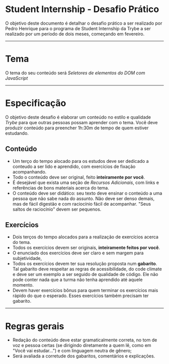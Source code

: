 # Student Internship - Desafio Prático

O objetivo deste documento é detalhar o desafio prático a ser realizado por Pedro Henrique para o programa de Student Internship da Trybe a ser realizado por um período de dois meses, começando em fevereiro.

---

# Tema

O tema do seu conteúdo será _Seletores de elementos do DOM com JavaScript_

---

# Especificação

O objetivo deste desafio é elaborar um conteúdo no estilo e qualidade _Trybe_ para que outras pessoas possam aprender com o tema. Você deve produzir conteúdo para preencher 1h:30m de tempo de quem estiver estudando.

## Conteúdo

- Um terço do tempo alocado para os estudos deve ser dedicado a conteudo a ser lido e aprendido, com exercícios de fixação acompanhando.
- Todo o conteúdo deve ser original, feito **inteiramente por você**.
- É desejável que exista uma seção de _Recursos Adicionais_, com links e referências de bons materiais acerca do tema.
- O conteúdo deve ser didático: seu texto deve ensinar o conteúdo a uma pessoa que não sabe nada do assunto. Não deve ser denso demais, mas de fácil digestão e com raciocínio fácil de acompanhar. "Seus saltos de raciocínio" devem ser pequenos.

## Exercícios

- Dois terços do tempo alocados para a realização de exercícios acerca do tema.
- Todos os exercícios devem ser originais, **inteiramente feitos por você**.
- O enunciado dos exercícios deve ser claro e sem margem para subjetividade,
- Todos os exercícios devem ter sua resolução proposta num **gabarito**. Tal gabarito deve respeitar as regras de acessibilidade, do code climate e deve ser um exemplo a ser seguido de qualidade de código. Ele não pode conter nada que a turma não tenha aprendido até aquele momento.
- Devem haver exercícios bônus para quem terminar os exercícios mais rápido do que o esperado. Esses exercícios também precisam ter gabarito.

---

# Regras gerais

- Redação do conteúdo deve estar gramaticalmente correta, no tom de voz e pessoa certas (se dirigindo diretamente a quem lê, como em "Você vai estudar...") e com linguagem neutra de gênero;
- Será avaliada a corretude dos gabaritos, comentários e explicações.
